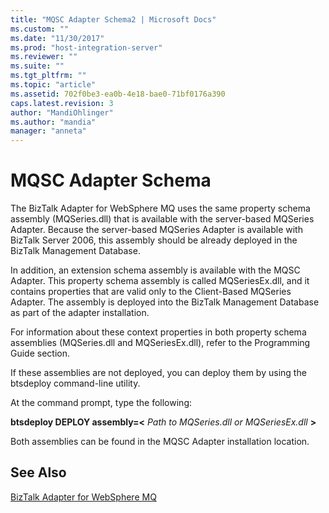 ```yaml
---
title: "MQSC Adapter Schema2 | Microsoft Docs"
ms.custom: ""
ms.date: "11/30/2017"
ms.prod: "host-integration-server"
ms.reviewer: ""
ms.suite: ""
ms.tgt_pltfrm: ""
ms.topic: "article"
ms.assetid: 702f0be3-ea0b-4e18-bae0-71bf0176a390
caps.latest.revision: 3
author: "MandiOhlinger"
ms.author: "mandia"
manager: "anneta"
---
```

# MQSC Adapter Schema
The BizTalk Adapter for WebSphere MQ uses the same property schema assembly (MQSeries.dll) that is available with the server-based MQSeries Adapter. Because the server-based MQSeries Adapter is available with BizTalk Server 2006, this assembly should be already deployed in the BizTalk Management Database.  
  
 In addition, an extension schema assembly is available with the MQSC Adapter. This property schema assembly is called MQSeriesEx.dll, and it contains properties that are valid only to the Client-Based MQSeries Adapter. The assembly is deployed into the BizTalk Management Database as part of the adapter installation.  
  
 For information about these context properties in both property schema assemblies (MQSeries.dll and MQSeriesEx.dll), refer to the Programming Guide section.  
  
 If these assemblies are not deployed, you can deploy them by using the btsdeploy command-line utility.  
  
 At the command prompt, type the following:  
  
 **btsdeploy DEPLOY assembly=\<** *Path to MQSeries.dll or MQSeriesEx.dll* **>**  
  
 Both assemblies can be found in the MQSC Adapter installation location.  
  
## See Also  
 [BizTalk Adapter for WebSphere MQ](../core/biztalk-adapter-for-websphere-mq2.md)